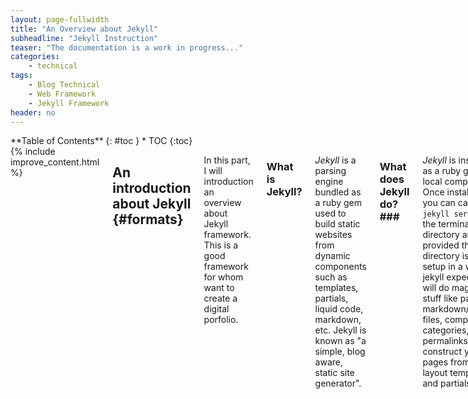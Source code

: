 ```yaml
---
layout: page-fullwidth
title: "An Overview about Jekyll"
subheadline: "Jekyll Instruction"
teaser: "The documentation is a work in progress..."
categories:
    - technical
tags:
    - Blog Technical
    - Web Framework
    - Jekyll Framework
header: no
---
```

<div class="row">
<div class="medium-4 medium-push-8 columns" markdown="1">
<div class="panel radius" markdown="1">
**Table of Contents**
{: #toc }
*  TOC
{:toc}
</div>
</div><!-- /.medium-4.columns -->



<div class="medium-8 medium-pull-4 columns" markdown="1">
{% include improve_content.html %}

## An introduction about Jekyll {#formats}
In this part, I will introduction an overview about Jekyll framework. This is a good framework for whom want to create a digital porfolio. 

### What is Jekyll? ###
*Jekyll* is a parsing engine bundled as a ruby gem used to build static websites from dynamic components such as templates, partials, liquid code, markdown, etc. Jekyll is known as "a simple, blog aware, static site generator".


### What does Jekyll do?###
*Jekyll* is installed as a ruby gem local computer. Once installed you can call `jekyll serve` in the terminal in a directory and provided that directory is setup in a way jekyll expects, it will do magic stuff like parse markdown/textile files, compute categories, tags, permalinks, and construct your pages from layout templates and partials.

Once parsed, Jekyll stores the result in a self-contained static `_site` folder. The intention here is that you can serve all contents in this folder statically from a plain static web-server.

You can think of Jekyll as a normalish dynamic blog but rather than parsing content, templates, and tags on each request, Jekyll does this once beforehand and caches the entire website in a folder for serving statically.

### Jekyll is Not Blogging Software.###

> Jekyll is a parsing engine.
<cite>Jekyll framework</cite>

*Jekyll* does not come with any content nor does it have any templates or design elements. This is a common source of confusion when getting started. Jekyll does not come with anything you actually use or see on your website - you have to make it.

### Why Should I Care?###
Jekyll is very minimalistic and very efficient. The most important thing to realize about Jekyll is that it creates a static representation of your website requiring only a static web-server. Traditional dynamic blogs like Wordpress require a database and server-side code. Heavily trafficked dynamic blogs must employ a caching layer that ultimately performs the same job Jekyll sets out to do; serve static content.

Therefore if you like to keep things simple and you prefer the command-line over an admin panel UI then give Jekyll a try.

> Developers like Jekyll because we can write content like we write code:
<cite>Jekyll framework</cite>

- Ability to write content in markdown or textile in your favorite text-editor.
- Ability to write and preview your content via localhost.
- No internet connection required.
- Ability to publish via git.
- Ability to host your blog on a static web-server.
- Ability to host freely on GitHub Pages.
- No database required.
## How Jekylly works {#styling}
`
**Heads up!** The following is a complete but concise outline of exactly how Jekyll works. Core concepts are introduced in rapid succession without code examples. 
This information is not intended to specifically teach you how to do anything, rather it is intended to give you the full picture relative to what is going on in Jekyll-world. Learning these core concepts should help you avoid common frustrations and ultimately help you better understand the code examples contained throughout Jekyll-Bootstrap.
`
### Initial Setup
After [installing Jekyll][1] you'll need to format your website directory in a way jekyll expects. Jekyll-bootstrap conveniently provides the base directory format.

**The Jekyll Application Base Format:** 
Jekyll expects your website directory to be laid out like so:

~~~
├── _config.yml
├── _drafts
|   ├── begin-with-the-crazy-ideas.textile
|   └── on-simplicity-in-technology.markdown
├── _includes
|   ├── footer.html
|   └── header.html
├── _layouts
|   ├── default.html
|   └── post.html
├── _posts
|   ├── 2007-10-29-why-every-programmer-should-play-nethack.markdown
|   └── 2009-04-26-barcamp-boston-4-roundup.textile
├── assets
|   └── css
|   └── javascript
├── _site
├── .jekyll-metadata
└── index.html
~~~
**_config.yml**: Stores configuration data.

**_includes**: This folder is for partial views.

**_layouts**: This folder is for the main templates your content will be inserted into. You can have different layouts for different pages or page sections.

**_posts**: This folder contains your dynamic content/posts. the naming format is required to be `@YEAR-MONTH-DATE-title.MARKUP@.`

**_site**: This is where the generated site will be placed once Jekyll is done transforming it.

**assets**: This folder is not part of the standard jekyll structure. The assets folder represents any generic folder you happen to create in your root directory. Directories and files not properly formatted for jekyll will be left untouched for you to serve normally.

[read more] [2]

### Jekyll Configuration 

Jekyll supports various configuration options that are fully outlined [here:][3]

## Content in Jekyll
Content in Jekyll is either a post or a page. These content "objects" get inserted into one or more templates to build the final output for its respective static-page.

###Posts and Pages

Both posts and pages should be written in markdown, textile, or HTML and may also contain Liquid templating syntax. Both posts and pages can have meta-data assigned on a per-page basis such as title, url path, as well as arbitrary custom meta-data.

####Working With Posts

**Creating a Post**
Posts are created by properly formatting a file and placing it the _posts folder.

**Formatting**
A post must have a valid filename in the form YEAR-MONTH-DATE-title.MARKUP and be placed in the _posts directory. If the data format is invalid Jekyll will not recognize the file as a post. The date and title are automatically parsed from the filename of the post file. Additionally, each file must have YAML Front-Matter prepended to its content. YAML Front-Matter is a valid YAML syntax specifying meta-data for the given file.

**Order**
Ordering is an important part of Jekyll but it is hard to specify a custom ordering strategy. Only reverse chronological and chronological ordering is supported in Jekyll.

Since the date is hard-coded into the filename format, to change the order, you must change the dates in the filenames.

**Tags**
Posts can have tags associated with them as part of their meta-data. Tags may be placed on posts by providing them in the post's YAML front matter. You have access to the post-specific tags in the templates. These tags also get added to the sitewide collection.

**Categories**
Posts may be categorized by providing one or more categories in the YAML front matter. Categories offer more significance over tags in that they can be reflected in the URL path to the given post. Note categories in Jekyll work in a specific way. If you define more than one category you are defining a category hierarchy "set". Example:

~~~
1.    ---
2.    title :  Hello World
3.    categories : [lessons, beginner]
4     ---
~~~

This defines the category hierarchy "lessons/beginner". Note this is one category node in Jekyll. You won't find "lessons" and "beginner" as two separate categories unless you define them elsewhere as singular categories.

####Working With Pages

**Creating a Page**
Pages are created by properly formatting a file and placing it anywhere in the root directory or subdirectories that do not start with an underscore.

**Formatting**
In order to register as a Jekyll page the file must contain YAML Front-Matter. Registering a page means 1) that Jekyll will process the page and 2) that the page object will be available in the site.pages array for inclusion into your templates.

**Categories and Tags**
Pages do not compute categories nor tags so defining them will have no effect.

**Sub-Directories**
If pages are defined in sub-directories, the path to the page will be reflected in the url. Example:

`
├── people
|     ├── DuyBui
|            └──  eassy.html
`

This page will be available at `http://yourdomain.com/people/DuyBui/essay.html`
**Recommended Pages**

- **index.html**: You will always want to define the root index.html page as this will display on your root URL.
- **404.html**: Create a root 404.html page and GitHub Pages will serve it as your 404 response.
- **sitemap.html**: Generating a sitemap is good practice for SEO.
- **about.html**: A nice about page is easy to do and gives the human perspective to your website.
### Quotes

Quotes mix it up a little bit, if you write long articles. So use quotes:

> Age is an issue of mind over matter. If you don't mind, it doesn't matter.
<cite>Mark Twain</cite>

<small markdown="1">[Up to table of contents](#toc)</small>
{: .text-right }


## Comments

You can use comments with *Feeling Responsive* by the way of Disqus. If you want to use Disqus-Comments just open `config.yml` and add your `disqus_shortname`. [More on how to use Disqus ›](https://disqus.com/websites/)

By default comments are turned off. You can customize the default behaviour in `config.yml`. To **turn on comments** just add `comments: true` to front matter using the page layout `layout: page`. 

<small markdown="1">[Up to table of contents](#toc)</small>
{: .text-right }




## Responsive Videos

With foundation responsive videos are easy. [More ›](http://foundation.zurb.com/docs/components/flex_video.html)

<div class="flex-video">
        <iframe width="1280" height="720" src="//www.youtube.com/embed/WoHxoz_0ykI" frameborder="0" allowfullscreen></iframe>
</div>

### Code to use for flexible videos

{% highlight html %}
<div class="flex-video">
  <iframe with video />
</div>
{% endhighlight %}


<img class="t60" src="{{ site.url }}/images/header_homepage_13.jpg">

## Images: Title, Thumbnails, Homepage   {#images}

There are several types of images you can define via front matter. If you want to change the images used in the header have a look at [Style your Header]({{ site.url }}/headers/). 


### Title Images

~~~
image:
    title: image.jpg
~~~


### Thumbnails

Thumbnails are used on archive pages like the [blog index][2]. They have a size of 150x150 pixels. Define them in front matter like this:

~~~
image:
    thumb: thumbnail_image.jpg
~~~


### Homepage Image

If you want to feature an article on the homepage with a huge image, than use the homepage image with a width of 970 pixels. If no homepage image is defined *Feeling Responsive* writes instead *New Blog Articles* over the blog entries. Define the homepage image like this:

~~~
image:
    homepage: header_homepage_13.jpg
~~~



### Captions with URL

Sometimes you want to give credit to the creator of your images, maybe with a link. Especially when you use Creative Commons-images like I do for this website. Just add the following front matter and *Feeling Responsive* does the rest:

~~~
image:
    title: header_image.jpg
    caption: Image by Phlow
    caption_url: "http://phlow.de/"
~~~

### Define all images for an article

~~~
image:
    title: title_image.jpg
    thumb: thumbnail_image.jpg
    homepage: header_homepage_13.jpg
    caption: Image by Phlow
    caption_url: "http://phlow.de/"
~~~


<small markdown="1">[Up to table of contents](#toc)</small>
{: .text-right }


## Create a Table of Content
{: .t60}

With the Kramdown parser for Markdown you can render a table of contents for your documents. Just insert the following HTML in your post before the actual content. More information on [»Automatic ›Table of Contents‹ Generation«][1].

### Bare Bones Version
{% highlight html %}
### Table of Contents
*  Auto generated table of contents
{:toc}
{% endhighlight %}

### Foundation panel version

{% highlight html %}
<div class="panel radius" markdown="1">
**Table of Contents**
{: #toc }
*  TOC
{:toc}
</div>
{% endhighlight %}
<small markdown="1">[Up to table of contents](#toc)</small>
{: .text-right }

## Breadcrumbs

To turn on breadcrumbs, just use...

{% highlight html %}
breadcrumb: true
{% endhighlight %}


## Includes
{: .t60}

Includes can be very helpful to spice up your content. You can use includes in your Markdown-files with ease: Just call them with some Liquid code.

### list-posts.html

The `list-posts.html`-include is a loop to list posts. It's a helper to add some additional content fast and easy. You can use it in individual posts for example. Which parameters you use, depends on you.

Possible parameter for the loop:

- entries › define the number of entries to show
- offset › define the offset (number of entries to skip before displaying the first one)
- category › define **only one** category to display according entries

The loop looks when you use all parameters. Single parameters are possible of course.

~~~
{% raw %}{% include list-posts.html entries='3' offset='1' category='design' %}{% endraw %}
~~~

### next-previous-post-in-category.html

This include creates a next/previous link to a post of the same category using the first categories-variable in front matter.

~~~
{% raw %}{% include next-previous-post-in-category.html %}{% endraw %}
~~~


### improve_content.html

If your content is on Jekyll you can use this include to automatically generate a »Edit on GitHub Link« to give people a possibility to improve your content. Got the idea from [Ben Balters Blog](http://ben.balter.com/).

~~~
{% raw %}{% include improve_content.html %}{% endraw %}
~~~


### list-collection.html

This include lets you loop through a collection to list all entries in that collection. If you set »published: false« in front matter of a collection page the page gots filtered out via unless. The following example loops through a collection called *wordpress*.

~~~
{% raw %}{% include list-collection.html collection='wordpress' %}{% endraw %}
~~~


### alert – Embed an alert in your content

This include lets you easily display an alert. To use the include no `.html` ending is necessary. You can use five different kinds of alerts: `warning`, `info`, `success`, `alert` and `text`. 

~~~
{% raw %}{% include alert warning='This is a warning.' %}
{% include alert info='An info box.' %}
{% include alert success='Yeah, you made it!' %}
{% include alert alert='Danger!' %}
{% include alert terminal='jekyll -serve' %}
{% include alert text='Just a note!' %}{% endraw %}
~~~

{% include alert warning='This is a warning.' %}
{% include alert info='An info box.' %}
{% include alert success='Yeah, you made it!' %}
{% include alert alert='Danger!' %}
{% include alert terminal='jekyll -serve' %}
{% include alert text='Just a note!' %}

You can even use `<html>`-tags inside the alert. Beware: Use " and ' properly.

~~~
{% raw %}{% include alert info='<em>Feeling Responsive</em> is listed on <a href="http://jekyllthemes.org/">http://jekyllthemes.org</a>' %}{% endraw %}
~~~

{% include alert info='<em>Feeling Responsive</em> is listed on <a href="http://jekyllthemes.org/">http://jekyllthemes.org</a>' %}

<small markdown="1">[Up to table of contents](#toc)</small>
{: .text-right }


## Javascript/Foundation modules

*Feeling Responsive* uses the foundation framework and some of its javascript components. I reduced the modules, to decrease page load and make the theme faster.

I only added one other javascript-module: [`backstretch`][3] by Scott Robbin. These modules are currently used by the theme and included in `javascript.min.js`. There is also a non-minified version, if you want to take a closer look: `javascript.js`.

~~~
/foundation/bower_components/foundation/js/vendor/jquery.js'
/foundation/bower_components/foundation/js/vendor/fastclick.js'
/foundation/bower_components/foundation/js/foundation.accordion.js'
/foundation/bower_components/foundation/js/foundation.clearing.js'
/foundation/bower_components/foundation/js/foundation.dropdown.js'
/foundation/bower_components/foundation/js/foundation.equalizer.js'
/foundation/bower_components/foundation/js/foundation.magellan.js'
/foundation/bower_components/foundation/js/foundation.topbar.js'
/foundation/js/jquery.backstretch.js'
~~~

{% include improve_content.html %}

</div><!-- /.medium-8.columns -->
</div><!-- /.row -->

 [1]: http://jekyllrb.com/docs/installation/
 [2]: http://jekyllrb.com/docs/usage/
 [3]: http://jekyllrb.com/docs/configuration/
 [4]: #
 [5]: #
 [6]: #
 [7]: #
 [8]: #
 [9]: #
 [10]: #